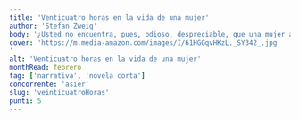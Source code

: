 ```yaml
---
title: 'Venticuatro horas en la vida de una mujer'
author: 'Stefan Zweig'
body: '¿Usted no encuentra, pues, odioso, despreciable, que una mujer abandone a su marido y a sus hijas para seguir a un hombre cualquiera, del que nada sabe, ni siquiera si es digno de su amor? ¿ '
cover: 'https://m.media-amazon.com/images/I/61HGGqvHKzL._SY342_.jpg
'
alt: 'Venticuatro horas en la vida de una mujer'
monthRead: febrero
tag: ['narrativa', 'novela corta']
concorrente: 'asier'
slug: 'veinticuatroHoras'
punti: 5
---
```

